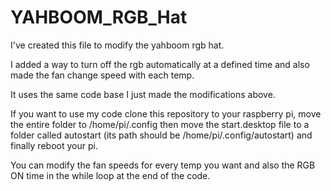 # YAHBOOM_RGB_Hat

I've created this file to modify the yahboom rgb hat.

I added a way to turn off the rgb automatically at a defined time and also made the fan change speed with each temp.

It uses the same code base I just made the modifications above.

If you want to use my code clone this repository to your raspberry pi, move the entire folder to /home/pi/.config then move the start.desktop file to a folder called autostart (its path should be /home/pi/.config/autostart) and finally reboot your pi.

You can modify the fan speeds for every temp you want and also the RGB ON time in the while loop at the end of the code.
